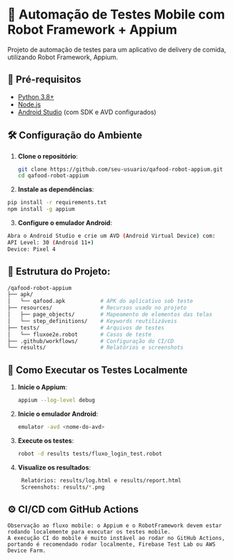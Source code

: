 # 🚀 Automação de Testes Mobile com Robot Framework + Appium

Projeto de automação de testes para um aplicativo de delivery de comida, utilizando Robot Framework, Appium.

## 📌 Pré-requisitos

- [Python 3.8+](https://www.python.org/downloads/)
- [Node.js](https://nodejs.org/)
- [Android Studio](https://developer.android.com/studio) (com SDK e AVD configurados)

## 🛠️ Configuração do Ambiente

1. **Clone o repositório**:
   ```bash
   git clone https://github.com/seu-usuario/qafood-robot-appium.git
   cd qafood-robot-appium
   ```

2. **Instale as dependências**:
```bash
pip install -r requirements.txt
npm install -g appium
```

3. **Configure o emulador Android**:
```bash
Abra o Android Studio e crie um AVD (Android Virtual Device) com:
API Level: 30 (Android 11+)
Device: Pixel 4
```
## 📂 Estrutura do Projeto:

```bash
/qafood-robot-appium
├── apk/
│   └── qafood.apk           # APK do aplicativo sob teste
├── resources/               # Recursos usado no projeto
│   ├── page_objects/        # Mapeamento de elementos das telas
│   └── step_definitions/    # Keywords reutilizáveis
├── tests/                   # Arquivos de testes
│   └── fluxoe2e.robot       # Casos de teste
├── .github/workflows/       # Configuração do CI/CD
└── results/                 # Relatórios e screenshots
```

## 🔧 Como Executar os Testes Localmente
1. **Inicie o Appium**:
   ```bash
   appium --log-level debug
   ```
2. **Inicie o emulador Android**:
   ```bash
   emulator -avd <nome-do-avd>
   ```
3. **Execute os testes**:
   ```bash
   robot -d results tests/fluxo_login_test.robot
   ```
4. **Visualize os resultados**:
   ```bash
    Relatórios: results/log.html e results/report.html
    Screenshots: results/*.png
   ```

## ⚙️ CI/CD com GitHub Actions
```plaintext
Observação ao fluxo mobile: o Appium e o RobotFramework devem estar rodando localemente para executar os testes mobile.
A execução CI do mobile é muito instável ao rodar no GitHub Actions, portando é recomendado rodar localmente, Firebase Test Lab ou AWS Device Farm.
```
